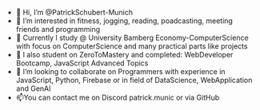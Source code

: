 - 👋 Hi, I’m @PatrickSchubert-Munich
- 👀 I’m interested in fitness, jogging, reading, poadcasting, meeting friends and programming 
- 🌱 Currently I study @ University Bamberg Economy-ComputerScience with focus on ComputerScience and many practical parts like projects
- 🌱 I also student on ZeroToMastery and completed: WebDeveloper Bootcamp, JavaScript Advanced Topics 
- 💞️ I’m looking to collaborate on Programmers with experience in JavaScript, Python, Firebase or in field of DataScience, WebApplication and GenAI
- 📫You can contact me on Discord patrick.munic or via GitHub
